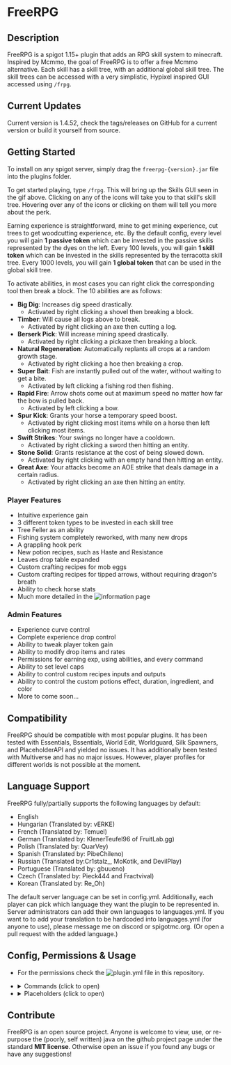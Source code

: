 # FreeRPG

## Description
FreeRPG is a spigot 1.15+ plugin that adds an RPG skill system to minecraft. Inspired by Mcmmo, the goal of FreeRPG is to
offer a free Mcmmo alternative. Each skill has a skill tree, with an additional global skill tree.
The skill trees can be accessed with a very simplistic, Hypixel inspired GUI accessed using ``/frpg``.

## Current Updates
  Current version is 1.4.52, check the tags/releases on GitHub for a current version or
  build it yourself from source.

## Getting Started
To install on any spigot server, simply drag the ``freerpg-{version}.jar`` file into the plugins folder.

To get started playing, type ``/frpg``. This will bring up the Skills GUI seen in the gif above. Clicking on any of the icons
will take you to that skill's skill tree. Hovering over any of the icons or clicking on them will tell you more about the perk.

Earning experience is straightforward, mine to get mining experience, cut trees to get woodcutting experience, etc. By the default config,
every level you will gain **1 passive token** which can be invested in the passive skills represented by the dyes on the left. Every 100 levels,
you will gain **1 skill token** which can be invested in the skills represented by the terracotta skill tree. Every 1000 levels,
you will gain **1 global token** that can be used in the global skill tree.

To activate abilities, in most cases you can right click the corresponding tool then break a block. The 10 abilities are as follows:

  * **Big Dig**: Increases dig speed drastically.
    * Activated by right clicking a shovel then breaking a block.
  * **Timber**: Will cause all logs above to break.
    * Activated by right clicking an axe then cutting a log.
  * **Berserk Pick**: Will increase mining speed drastically.
    * Activated by right clicking a pickaxe then breaking a block.
  * **Natural Regeneration**: Automatically replants all crops at a random growth stage.
    * Activated by right clicking a hoe then breaking a crop.
  * **Super Bait**: Fish are instantly pulled out of the water, without waiting to get a bite.
    * Activated by left clicking a fishing rod then fishing.
  * **Rapid Fire**: Arrow shots come out at maximum speed no matter how far the bow is pulled back.
    * Activated by left clicking a bow.
  * **Spur Kick**: Grants your horse a temporary speed boost.
    * Activated by right clicking most items while on a horse then left clicking most items.
  * **Swift Strikes**: Your swings no longer have a cooldown.
    * Activated by right clicking a sword then hitting an entity.
  * **Stone Solid**: Grants resistance at the cost of being slowed down.
    * Activated by right clicking with an empty hand then hitting an entity.
  * **Great Axe**: Your attacks become an AOE strike that deals damage in a certain radius.
    * Activated by right clicking an axe then hitting an entity.

### Player Features

  * Intuitive experience gain
  * 3 different token types to be invested in each skill tree
  * Tree Feller as an ability
  * Fishing system completely reworked, with many new drops
  * A grappling hook perk
  * New potion recipes, such as Haste and Resistance
  * Leaves drop table expanded
  * Custom crafting recipes for mob eggs
  * Custom crafting recipes for tipped arrows, without requiring dragon's breath
  * Ability to check horse stats
  * Much more detailed in the ![information page](https://docs.google.com/document/d/1R1nfpqAswGoeWlEdi_hxcUUXmTNOelmtrxxpOGZyoUo/edit)
 
### Admin Features

  * Experience curve control
  * Complete experience drop control
  * Ability to tweak player token gain
  * Ability to modify drop items and rates
  * Permissions for earning exp, using abilities, and every command
  * Ability to set level caps
  * Ability to control custom recipes inputs and outputs
  * Ability to control the custom potions effect, duration, ingredient, and color
  * More to come soon...

## Compatibility

FreeRPG should be compatible with most popular plugins. It has been tested with Essentials, Bssentials, World Edit, Worldguard, Silk Spawners,
and PlaceholderAPI and yielded no issues. It has additionally been tested with Multiverse and has no major issues. 
However, player profiles for different worlds is not possible at the moment.

## Language Support

FreeRPG fully/partially supports the following languages by default:
  - English
  - Hungarian (Translated by: vERKE)
  - French (Translated by: Temuel)
  - German (Translated by: KlenerTeufel96 of FruitLab.gg)
  - Polish (Translated by: QuarVey)
  - Spanish (Translated by: PibeChileno)
  - Russian (Translated by:Cr1stalz_, MoKotik, and DevilPlay)
  - Portuguese (Translated by: gbuueno)
  - Czech (Translated by: Pieck444 and Fractvival)
  - Korean (Translated by: Re_Oh)
 
The default server language can be set in config.yml.
Additionally, each player can pick which language they want the plugin to be represented in.
Server administrators can add their own languages to languages.yml.
If you want to to add your translation to be hardcoded into languages.yml (for anyone to use), please message me on discord or spigotmc.org. 
(Or open a pull request with the added language.)

## Config, Permissions & Usage

  * For the permissions check the ![plugin.yml](/src/main/resources/plugin.yml) file in this repository.
  * <details>
      <summary>Commands (click to open)</summary>
  
      ```
      GUI COMMANDS:
      /frpg or /frpg skills - Opens skills GUI
      /frpg globalGUI - manually opens the global skill tree GUI
      /frpg skillTreeGUI [skillName] - manually opens a skill tree GUI
      /frpg configurationGUI - manually opens the configuration GUI
      /frpg skillConfigGUI [skillName] - manually opens the a skill's configuration GUI

      EXPERIENCE/LEVELING COMMANDS:
      /frpg expGive [playerName] [skillName] [amount] - gives any player experience in any skill
      /frpg setLevel [playerName] [skillName] [newLevel] - sets the skill level for any skill of a player
      /frpg statReset [playerName] [skillName] - resets a skill for a given player (this will not refund any tokens or experience)
      /frpg setSouls [playerName] [amount] - Sets the amount of souls a player has
      /frpg setTokens [playerName] [skillName] [skill/passive] [amount] OR
      /frpg setTokens [playerName] global [amount] - sets the amount of tokens a player has in a particular stat
      /frpg saveStats [playerName] OR /frpg saveStats - saves a singular player or all players' stats to their stat file. Will update the leaderboard
      /frpg setMultiplier [playerName] [multiplier] - Sets the player's personal EXP multiplier (this stacks with perks, the server EXP multiplier, and basically every other multiplier).
      /frpg addMultiplier [playerName] [decimal] - Changes the player's personal EXP multiplier by some positive or negative decimal (this stacks with perks, the server EXP multiplier, and basically every other multiplier).

      TOGGLE COMMANDS:
      /frpg flintToggle - manually toggles the "flint finder" perk
      /frpg speedToggle - manually toggles the "graceful feet" perk
      /frpg potionToggle - manually toggles the "potion master" perk
      /frpg flamePickToggle - manually toggles the "flame pick" perk
      /frpg grappleToggle - manually toggles the "grappling hook" perk
      /frpg hotRodToggle - manually toggles the "hot rod" perk
      /frpg veinMinerToggle - manually toggles the "vein miner" perk
      /frpg megaDigToggle - manually toggles the "mega dig" perk
      /frpg leafBlowerToggle - manually toggles the "leaf blower" perk
      /frpg holyAxeToggle- manually toggles the "holy axe" perk

      OTHER COMMANDS:
      /frpg statLeaders [skillName] [page #] - produces list of highest level players in a particular stat
      /frpg enchantItem [level] - tries to enchant an item in your hand with a given enchantment level
      /frpg help [page #] - displays all the information above in game
      /frpg info - sends the player a message with a link to a google doc that outlines every skill and general mechanics
      /frpg resetCooldown [playerName] [skillName] - sets a skill's current cooldown to 0 seconds
      /frpg statLookup [playerName] - shows the user all of the searched player's stat levels and server ranks
      ```
    </details>
  * <details>
      <summary>Placeholders (click to open)</summary>
  
      ```
      %FreeRPG_globalLevel%
      %FreeRPG_globalTokens%
      %FreeRPG_personalMultiplier%
      %FreeRPG_totalSkillTokens%
      %FreeRPG_totalPassiveTokens%
      %FreeRPG_souls%
      %FreeRPG_totalEXP%
      %FreeRPG_playTime%
      %FreeRPG_globalLevelRank%
      %FreeRPG_playTimeRank%

      %FreeRPG_<skillName>_Level%
      %FreeRPG_<skillName>_EXP%
      %FreeRPG_<skillName>_passiveTokens%
      %FreeRPG_<skillName>_skillTokens%
      %FreeRPG_<skillName>_Multiplier%
      %FreeRPG_<skillName>_EXPtoNext%
      %FreeRPG_<skillName>_rank%

      %FreeRPG_leaderboard_<leaderboardName>_<rank #>_UUID%
      %FreeRPG_leaderboard_<leaderboardName>_<rank #>_playerName%
      %FreeRPG_leaderboard_<leaderboardName>_<rank #>_sortedStat%
      %FreeRPG_leaderboard_<leaderboardName>_<rank #>_stat2%

      All the following leaderboard placeholders are more convenient expressions for the placeholders above:
      %FreeRPG_leaderboard_<skillName>_<rank #>_exp%
      %FreeRPG_leaderboard_<skillName>_<rank #>_level%
      %FreeRPG_leaderboard_global_<rank #>_totalLevel%
      %FreeRPG_leaderboard_global_<rank #>_totalEXP%
      %FreeRPG_leaderboard_playTime_<rank #>_totalTimePlayed%

      <leaderboardName> is any of the following:
      - Any skillName, must be one word (ex. "beastMastery")
      - "PlayTime"
      - "global"

      Adding "_formatted" to the end of most decimal placeholders will format the string to contain commas. For examples if:
      %FreeRPG_leaderboard_mining_2_level% returns 12345 then
      %FreeRPG_leaderboard_mining_2_level_formatted% will return 12,345
      ```
    </details>

## Contribute
FreeRPG is an open source project. Anyone is welcome to view, use, or re-purpose the (poorly, self written)
java on the github project page under the standard **MIT license**. Otherwise open an issue if you found any bugs or have any suggestions!
